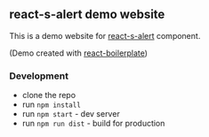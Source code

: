 ## react-s-alert demo website

This is a demo website for [react-s-alert](https://github.com/juliancwirko/react-s-alert) component.

(Demo created with [react-boilerplate](https://github.com/juliancwirko/react-boilerplate))


### Development

- clone the repo
- run `npm install`
- run `npm start` - dev server
- run `npm run dist` - build for production